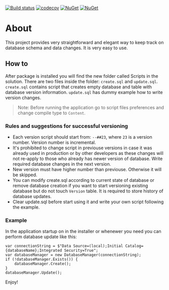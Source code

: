 [![Build status](https://ci.appveyor.com/api/projects/status/67m0b862xccvismj/branch/master?svg=true)](https://ci.appveyor.com/project/Yuriy-Pelekh/database-versioning/branch/master)
[![codecov](https://codecov.io/gh/Yuriy-Pelekh/Database.Versioning/branch/master/graph/badge.svg)](https://codecov.io/gh/Yuriy-Pelekh/Database.Versioning)
[![NuGet](https://img.shields.io/nuget/v/Database.Versioning.svg)](https://www.nuget.org/packages/Database.Versioning)
[![NuGet](https://img.shields.io/nuget/dt/Database.Versioning.svg)](https://www.nuget.org/packages/Database.Versioning)

# About
This project provides very straightforward and elegant way to keep track on database schema and data changes.
It is very easy to use.

## How to
After package is installed you will find the new folder called Scripts in the solution. There are two files inside the folder: `create.sql` and `update.sql`. `create.sql` contains script that creates empty database and table with database version information.
`update.sql` has dummy example how to write version changes.
> Note: Before running the application go to script files preferences and change compile type to `Content`.

### Rules and suggestions for successful versioning
- Each version script should start from: `--##23`, where `23` is a version number. Version number is incremental.
- It's prohibited to change script in previouse versions in case it was already used in production or by other developers as these changes will not re-apply to those who already has newer version of database. Write required database changes in the next version.
- New version must have higher number than previouse. Otherwise it will be skipped.
- You can modify create.sql according to current state of database or remove database creation if you want to start versioning existing database but do not touch `Version` table. It is required to store history of database updates.
- Clear update.sql before start using it and write your own script following the example.

### Example
In the application startup on in the installer or whenewer you need you can perform database update like this:

```
var connectionString = $"Data Source=(local);Initial Catalog={databaseName};Integrated Security=True";
var databaseManager = new DatabaseManager(connectionString);
if (!databaseManager.Exists()) {
    databaseManager.Create();
}
databaseManager.Update();
```
Enjoy!
